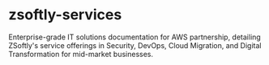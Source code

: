 # zsoftly-services
Enterprise-grade IT solutions documentation for AWS partnership, detailing ZSoftly's service offerings in Security, DevOps, Cloud Migration, and Digital Transformation for mid-market businesses.
